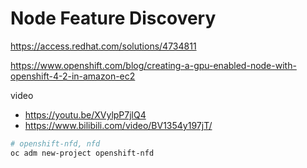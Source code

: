 # Node Feature Discovery

https://access.redhat.com/solutions/4734811

https://www.openshift.com/blog/creating-a-gpu-enabled-node-with-openshift-4-2-in-amazon-ec2

video
- https://youtu.be/XVylpP7jlQ4
- https://www.bilibili.com/video/BV1354y197jT/


```bash
# openshift-nfd, nfd
oc adm new-project openshift-nfd



```